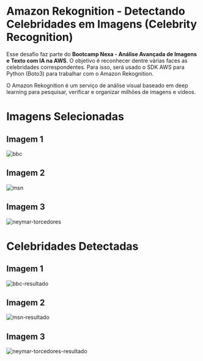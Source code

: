 # Amazon Rekognition - Detectando Celebridades em Imagens (Celebrity Recognition)

Esse desafio faz parte do **Bootcamp Nexa - Análise Avançada de Imagens e Texto com IA na AWS**. O objetivo é reconhecer dentre várias faces as celebridades correspondentes. Para isso, será usado o SDK AWS para Python (Boto3) para trabalhar com o Amazon Rekognition.

O Amazon Rekognition é um serviço de análise visual baseado em deep learning para pesquisar, verificar e organizar milhões de imagens e vídeos.


# Imagens Selecionadas

## Imagem 1
![bbc](https://github.com/user-attachments/assets/671c39ee-1684-431a-8b09-6d1f3a143872)

## Imagem 2
![msn](https://github.com/user-attachments/assets/09b05ebb-4aef-44a1-956e-48c06922346d)

## Imagem 3
![neymar-torcedores](https://github.com/user-attachments/assets/12e5b804-949a-408f-91d2-6793207de9bf)


# Celebridades Detectadas

## Imagem 1
![bbc-resultado](https://github.com/user-attachments/assets/e5a09944-78fa-46b2-a52e-6baa3defa939)

## Imagem 2
![msn-resultado](https://github.com/user-attachments/assets/c4c64e15-3313-4c2e-a2e9-436c85be0b08)

## Imagem 3
![neymar-torcedores-resultado](https://github.com/user-attachments/assets/6d3e01c0-bcd5-4921-ac06-531b44d0f077)
